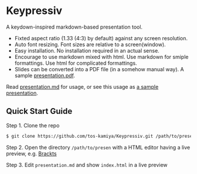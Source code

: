 Keypressiv
==========

A keydown-inspired markdown-based presentation tool.

* Fixted aspect ratio (1.33 (4:3) by default) against any screen resolution.
* Auto font resizing. Font sizes are relative to a screen(window).
* Easy installation. No installation required in an actual sense.
* Encourage to use markdown mixed with html. Use markdown for smiple formattings. Use html for complicated formattings. 
* Slides can be converted into a PDF file (in a somehow manual way). A sample [presentation.pdf](presentation.pdf).

Read [presentation.md](presentation.md) for usage,
or see this usage as [a sample presentation](http://tos-kamiya.github.io/Keypressiv/).

## Quick Start Guide

Step 1. Clone the repo

```bash
$ git clone https://github.com/tos-kamiya/Keypressiv.git /path/to/presen
```

Step 2. Open the directory `/path/to/presen` with a HTML editor having a live preview, e.g. [Brackts](http://brackets.io/)

Step 3. Edit `presentation.md` and show `index.html` in a live preview
